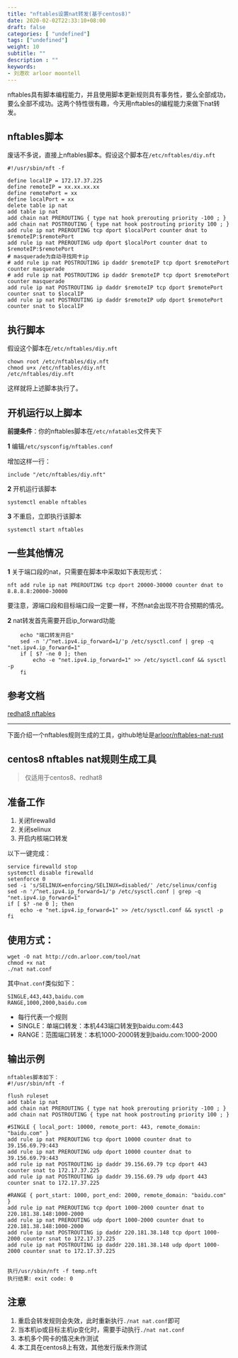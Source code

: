 ```yaml
---
title: "nftables设置nat转发(基于centos8)"
date: 2020-02-02T22:33:10+08:00
draft: false
categories: [ "undefined"]
tags: ["undefined"]
weight: 10
subtitle: ""
description : ""
keywords:
- 刘港欢 arloor moontell
---
```


nftables具有脚本编程能力，并且使用脚本更新规则具有事务性，要么全部成功，要么全部不成功。这两个特性很有趣，今天用nftables的编程能力来做下nat转发。
<!--more-->

## nftables脚本

废话不多说，直接上nftables脚本。假设这个脚本在`/etc/nftables/diy.nft`

```shell
#!/usr/sbin/nft -f

define localIP = 172.17.37.225
define remoteIP = xx.xx.xx.xx
define remotePort = xx
define localPort = xx
delete table ip nat
add table ip nat
add chain nat PREROUTING { type nat hook prerouting priority -100 ; }
add chain nat POSTROUTING { type nat hook postrouting priority 100 ; }
add rule ip nat PREROUTING tcp dport $localPort counter dnat to $remoteIP:$remotePort
add rule ip nat PREROUTING udp dport $localPort counter dnat to $remoteIP:$remotePort
# masquerade为自动寻找网卡ip
# add rule ip nat POSTROUTING ip daddr $remoteIP tcp dport $remotePort counter masquerade
# add rule ip nat POSTROUTING ip daddr $remoteIP tcp dport $remotePort counter masquerade
add rule ip nat POSTROUTING ip daddr $remoteIP tcp dport $remotePort counter snat to $localIP
add rule ip nat POSTROUTING ip daddr $remoteIP udp dport $remotePort counter snat to $localIP
```

## 执行脚本

假设这个脚本在`/etc/nftables/diy.nft`

```
chown root /etc/nftables/diy.nft
chmod u+x /etc/nftables/diy.nft
/etc/nftables/diy.nft
```

这样就将上述脚本执行了。

## 开机运行以上脚本

**前提条件**：你的nftables脚本在`/etc/nfatables`文件夹下

**1** 编辑`/etc/sysconfig/nftables.conf`

增加这样一行：

```
include "/etc/nftables/diy.nft"
```

**2** 开机运行该脚本

```
systemctl enable nftables
```

**3** 不重启，立即执行该脚本

```
systemctl start nftables
```


## 一些其他情况

**1** 关于端口段的nat，只需要在脚本中采取如下表现形式：

```
nft add rule ip nat PREROUTING tcp dport 20000-30000 counter dnat to 8.8.8.8:20000-30000
```

要注意，源端口段和目标端口段一定要一样，不然nat会出现不符合预期的情况。

**2**  nat转发首先需要开启ip_forward功能

```
    echo "端口转发开启"
    sed -n '/^net.ipv4.ip_forward=1/'p /etc/sysctl.conf | grep -q "net.ipv4.ip_forward=1"
    if [ $? -ne 0 ]; then
        echo -e "net.ipv4.ip_forward=1" >> /etc/sysctl.conf && sysctl -p
    fi
```

## 参考文档

[redhat8 nftables](https://access.redhat.com/documentation/en-us/red_hat_enterprise_linux/8/html/configuring_and_managing_networking/getting-started-with-nftables_configuring-and-managing-networking)

-----------------------------------------------------------------

下面介绍一个nftables规则生成的工具，github地址是[arloor/nftables-nat-rust](https://github.com/arloor/nftables-nat-rust)

## centos8 nftables nat规则生成工具

> 仅适用于centos8、redhat8

## 准备工作

1. 关闭firewalld
2. 关闭selinux
3. 开启内核端口转发

以下一键完成：

```$xslt
service firewalld stop
systemctl disable firewalld
setenforce 0
sed -i 's/SELINUX=enforcing/SELINUX=disabled/' /etc/selinux/config  
sed -n '/^net.ipv4.ip_forward=1/'p /etc/sysctl.conf | grep -q "net.ipv4.ip_forward=1"
if [ $? -ne 0 ]; then
    echo -e "net.ipv4.ip_forward=1" >> /etc/sysctl.conf && sysctl -p
fi
```


## 使用方式：

```
wget -O nat http://cdn.arloor.com/tool/nat
chmod +x nat
./nat nat.conf
```

其中`nat.conf`类似如下：

```$xslt
SINGLE,443,443,baidu.com
RANGE,1000,2000,baidu.com
```

- 每行代表一个规则
- SINGLE：单端口转发：本机443端口转发到baidu.com:443
- RANGE：范围端口转发：本机1000-2000转发到baidu.com:1000-2000

## 输出示例

```$xslt
nftables脚本如下：
#!/usr/sbin/nft -f

flush ruleset
add table ip nat
add chain nat PREROUTING { type nat hook prerouting priority -100 ; }
add chain nat POSTROUTING { type nat hook postrouting priority 100 ; }

#SINGLE { local_port: 10000, remote_port: 443, remote_domain: "baidu.com" }
add rule ip nat PREROUTING tcp dport 10000 counter dnat to 39.156.69.79:443
add rule ip nat PREROUTING udp dport 10000 counter dnat to 39.156.69.79:443
add rule ip nat POSTROUTING ip daddr 39.156.69.79 tcp dport 443 counter snat to 172.17.37.225
add rule ip nat POSTROUTING ip daddr 39.156.69.79 udp dport 443 counter snat to 172.17.37.225

#RANGE { port_start: 1000, port_end: 2000, remote_domain: "baidu.com" }
add rule ip nat PREROUTING tcp dport 1000-2000 counter dnat to 220.181.38.148:1000-2000
add rule ip nat PREROUTING udp dport 1000-2000 counter dnat to 220.181.38.148:1000-2000
add rule ip nat POSTROUTING ip daddr 220.181.38.148 tcp dport 1000-2000 counter snat to 172.17.37.225
add rule ip nat POSTROUTING ip daddr 220.181.38.148 udp dport 1000-2000 counter snat to 172.17.37.225


执行/usr/sbin/nft -f temp.nft
执行结果: exit code: 0
```

## 注意

1. 重启会转发规则会失效，此时重新执行`./nat nat.conf`即可
2. 当本机ip或目标主机ip变化时，需要手动执行`./nat nat.conf`
3. 本机多个网卡的情况未作测试
4. 本工具在centos8上有效，其他发行版未作测试